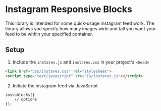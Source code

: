 Instagram Responsive Blocks
===========================

This library is intended for some quick-usage instagram feed work. The library allows you specify how many images wide and tall you want your feed to be within your specified container.

## Setup

1. Include the `instares.js` and `instares.css` in your project's `<head>`

```HTML
<link href="css/instares.css" rel="stylesheet">
<script type="text/javascript" src="js/instares.js"></script>
```

2. Initiate the instagram feed via JavaScript

```JS
instablocks({
	// options
});
```